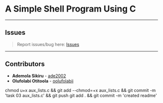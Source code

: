 # A Simple Shell Program Using C

---

## Issues

> Report issues/bug here: [Issues](https://github.com/oolufolabii/simple_shell/issues)

---

## Contributors

+ **Ademola Sikiru** - [ade2002](https://github.com/Ade2002/)
+ **Olufolabi Otitoola** - [oolufolabii](github.com/oolufolabii/)


chmod u+x aux_lists.c && git add --chmod=+x aux_lists.c && git commit -m 'task 03 aux_lists.c' && git push
git add . && git commit -m 'created readme'

